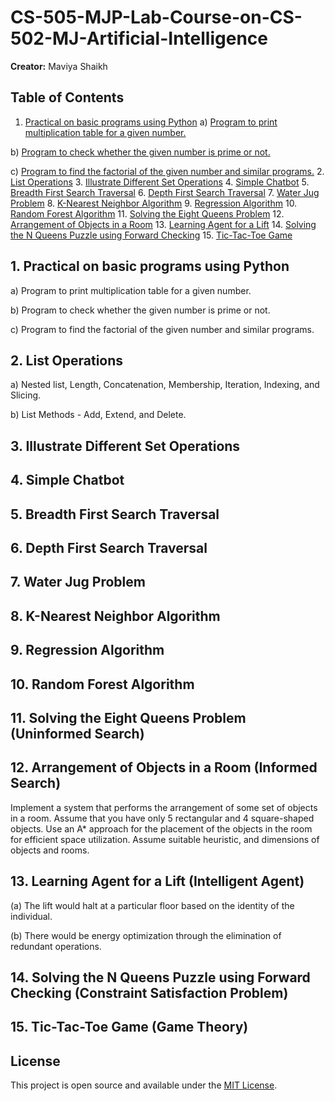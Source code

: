 # CS-505-MJP-Lab-Course-on-CS-502-MJ-Artificial-Intelligence

**Creator:** Maviya Shaikh

## Table of Contents
1. [Practical on basic programs using Python](#practical-on-basic-programs-using-python)
a) [Program to print multiplication table for a given number.](Q01a.py)

b) [Program to check whether the given number is prime or not.](Q01b.py)

c) [Program to find the factorial of the given number and similar programs.](Q01c.py)
2. [List Operations](#list-operations)
3. [Illustrate Different Set Operations](#illustrate-different-set-operations)
4. [Simple Chatbot](#simple-chatbot)
5. [Breadth First Search Traversal](#breadth-first-search-traversal)
6. [Depth First Search Traversal](#depth-first-search-traversal)
7. [Water Jug Problem](#water-jug-problem)
8. [K-Nearest Neighbor Algorithm](#k-nearest-neighbor-algorithm)
9. [Regression Algorithm](#regression-algorithm)
10. [Random Forest Algorithm](#random-forest-algorithm)
11. [Solving the Eight Queens Problem](#solving-the-eight-queens-problem)
12. [Arrangement of Objects in a Room](#arrangement-of-objects-in-a-room)
13. [Learning Agent for a Lift](#learning-agent-for-a-lift)
14. [Solving the N Queens Puzzle using Forward Checking](#solving-the-n-queens-puzzle-using-forward-checking)
15. [Tic-Tac-Toe Game](#tic-tac-toe-game)

## 1. Practical on basic programs using Python

a) Program to print multiplication table for a given number.

b) Program to check whether the given number is prime or not.

c) Program to find the factorial of the given number and similar programs.

## 2. List Operations

a) Nested list, Length, Concatenation, Membership, Iteration, Indexing, and Slicing.

b) List Methods - Add, Extend, and Delete.

## 3. Illustrate Different Set Operations

## 4. Simple Chatbot

## 5. Breadth First Search Traversal

## 6. Depth First Search Traversal

## 7. Water Jug Problem

## 8. K-Nearest Neighbor Algorithm

## 9. Regression Algorithm

## 10. Random Forest Algorithm

## 11. Solving the Eight Queens Problem (Uninformed Search)

## 12. Arrangement of Objects in a Room (Informed Search)

Implement a system that performs the arrangement of some set of objects in a room. Assume that you have only 5 rectangular and 4 square-shaped objects. Use an A* approach for the placement of the objects in the room for efficient space utilization. Assume suitable heuristic, and dimensions of objects and rooms.

## 13. Learning Agent for a Lift (Intelligent Agent)

(a) The lift would halt at a particular floor based on the identity of the individual.

(b) There would be energy optimization through the elimination of redundant operations.

## 14. Solving the N Queens Puzzle using Forward Checking (Constraint Satisfaction Problem)

## 15. Tic-Tac-Toe Game (Game Theory)

## License

This project is open source and available under the [MIT License](LICENSE).

